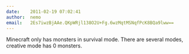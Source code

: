```yaml
---
date:    2011-02-19 07:02:41
author:  nemo
email:   2Es7iwzBjAAe.QKpWRjl138O2U+Fg.6wzMqtMSNqfPcK8BQa9lww==
---
```


Minecraft only has monsters in survival mode.  There are several
modes, creative mode has 0 monsters.
